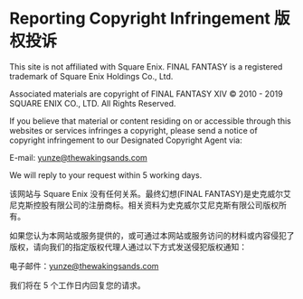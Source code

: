 # Reporting Copyright Infringement 版权投诉

This site is not affiliated with Square Enix. FINAL FANTASY is a registered trademark of Square Enix Holdings Co., Ltd.

Associated materials are copyright of FINAL FANTASY XIV © 2010 - 2019 SQUARE ENIX CO., LTD. All Rights Reserved.

If you believe that material or content residing on or accessible through this websites or services infringes a copyright, please send a notice of copyright infringement to our Designated Copyright Agent via:

E-mail: yunze@thewakingsands.com

We will reply to your request within 5 working days.

该网站与 Square Enix 没有任何关系。最终幻想(FINAL FANTASY)是史克威尔艾尼克斯控股有限公司的注册商标。相关资料为史克威尔艾尼克斯有限公司版权所有。

如果您认为本网站或服务提供的，或可通过本网站或服务访问的材料或内容侵犯了版权，请向我们的指定版权代理人通过以下方式发送侵犯版权通知：

电子邮件：yunze@thewakingsands.com

我们将在 5 个工作日内回复您的请求。
